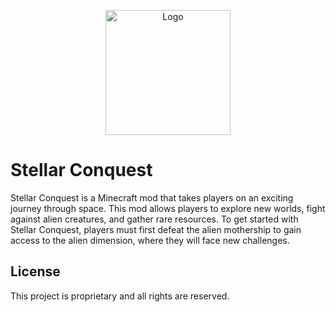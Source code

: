 <p align="center">
<img src="https://imgur.com/nSYhEDJ.png" alt="Logo" width="200"/> 
</p>


# Stellar Conquest

Stellar Conquest is a Minecraft mod that takes players on an exciting journey through space. This mod allows players to explore new worlds, fight against alien creatures, and gather rare resources. To get started with Stellar Conquest, players must first defeat the alien mothership to gain access to the alien dimension, where they will face new challenges.

## License

This project is proprietary and all rights are reserved.

